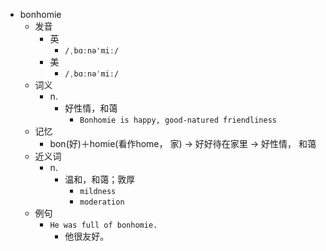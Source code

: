 - bonhomie
  - 发音
    - 英
      - `/ˌbɑːnə'miː/`
    - 美
      - `/ˌbɑːnəˈmiː/`
  - 词义
    - n.
      - 好性情，和蔼
        - `Bonhomie is happy, good-natured friendliness`
  - 记忆
    - bon(好)＋homie(看作home， 家) → 好好待在家里 → 好性情， 和蔼
  - 近义词
    - n.
      - 温和，和蔼；敦厚
        - `mildness`
        - `moderation`
  - 例句
    - `He was full of bonhomie.`
      - 他很友好。

